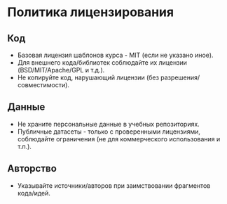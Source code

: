 # Политика лицензирования

## Код
- Базовая лицензия шаблонов курса - MIT (если не указано иное).
- Для внешнего кода/библиотек соблюдайте их лицензии (BSD/MIT/Apache/GPL и т.д.).
- Не копируйте код, нарушающий лицензии (без разрешения/совместимости).

## Данные
- Не храните персональные данные в учебных репозиториях.
- Публичные датасеты - только с проверенными лицензиями, соблюдайте ограничения (не для коммерческого использования и т.п.).

## Авторство
- Указывайте источники/авторов при заимствовании фрагментов кода/идей.
